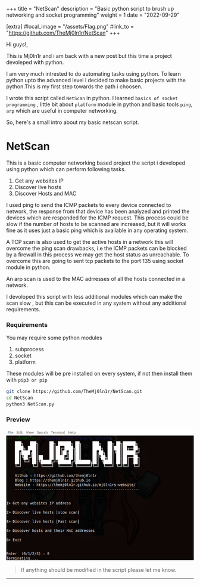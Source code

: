 +++
title = "NetScan"
description = "Basic python script to brush up networking and socket programming"
weight = 1
date = "2022-09-29"

[extra]
#local_image = "/assets/Flag.png"
#link_to = "https://github.com/TheMj0ln1r/NetScan"
+++

Hi guys!,

This is Mj0ln1r and i am back with a new post but this time a project devoleped with python.

I am very much intrested to do automating tasks using python. To learn python upto the advanced level i decided to make basic projects with the python.This is my first step towards the path i choosen.

I wrote this script called `NetScan` in python. I learned `basics of socket programming` , little bit about `platform` module in python and basic tools `ping`, `arp` which are useful in computer networking.

So, here's a small intro about my basic netscan script.

# NetScan

This is a basic computer networking based project the script i developed using python which can perform following tasks.

1. Get any websites IP
2. Discover live hosts
3. Discover Hosts and MAC

I used ping to send the ICMP packets to every device connected to network, the response from that device has been analyzed and printed the devices which are responded for the ICMP request.
This process could be slow if the number of hosts to be scanned are increased, but it will works fine as it uses just a basic ping which is available in any operating system.

A TCP scan is also used to get the active hosts in a network this will overcome the ping scan drawbacks, i.e the ICMP packets can be blocked by a firewall in this process we may get the host status as unreachable. To overcome this are going to sent tcp packets to the port 135 using socket module in python.

An arp scan is used to the MAC adrresses of all the hosts connected in a network.

I devoloped this script with less additional modules which can make the scan slow , but this can be executed in any system without any additional requirements.

### Requirements

You may require some python modules

1. subprocess
2. socket
3. platform

These modules will be pre installed on every system, if not then install them with `pip3 or pip`


```bash
git clone https://github.com/TheMj0ln1r/NetScan.git
cd NetScan
python3 NetScan.py
```


### Preview 
![Preview](/assets/img/project_img/netscan/netscan.png)

> If anything should be modified in the script please let me know.

***